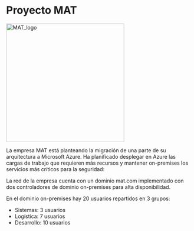 <h1>Proyecto MAT</h1>

<a data-flickr-embed="true"  href="https://www.flickr.com/photos/141549114@N03/46851389975/in/album-72157691253350433/" title="MAT_logo"><img src="https://live.staticflickr.com/65535/46851389975_c77e07b157_n.jpg" width="320" height="320" alt="MAT_logo"></a>

<p>La empresa MAT está planteando la migración de una parte de su arquitectura a Microsoft Azure.
  Ha planificado desplegar en Azure las cargas de trabajo que requieren más recursos y mantener
  on-premises los servicios más críticos para la seguridad:</p>
<p>La red de la empresa cuenta con un dominio mat.com implementado con dos controladores de dominio
  on-premises para alta disponibilidad.</p>
<p>En el dominio on-premises hay 20 usuarios repartidos en 3 grupos:</p>
<ul>
  <li>Sistemas: 3 usuarios</li>
  <li>Logística: 7 usuarios</li>
  <li>Desarrollo: 10 usuarios</li>
</ul>
